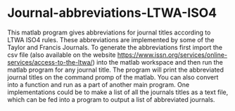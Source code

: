 # Journal-abbreviations-LTWA-ISO4
This matlab program gives abbreviations for journal titles according to LTWA ISO4 rules. These abbreviations are implemented by some of the Taylor and Francis Journals.
To generate the abbreviations first import the csv file (also available on the website https://www.issn.org/services/online-services/access-to-the-ltwa/) into the matlab workspace and then run the matlab program for any journal title. The program will print the abbreviated journal titles on the command promp of the matlab. You can also convert into a function and run as a part of another main program. One implementations could be to make a list of all the journals titles as a text file, which can be fed into a program to output a list of abbreviated journals.
